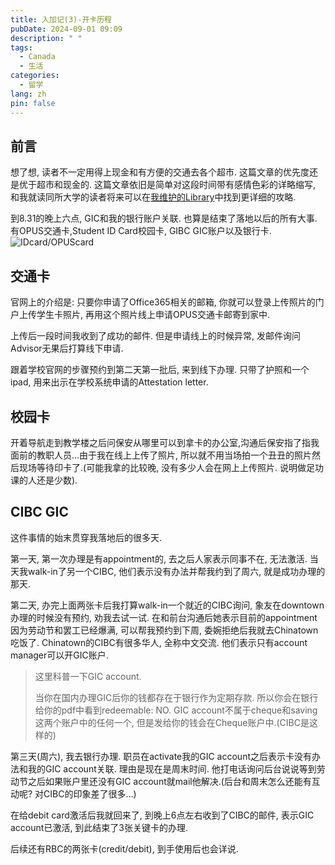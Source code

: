 ```yaml
---
title: 入加记(3)-开卡历程
pubDate: 2024-09-01 09:09
description: " "
tags:
  - Canada
  - 生活
categories:
  - 留学
lang: zh
pin: false
---
```

## 前言
想了想, 读者不一定用得上现金和有方便的交通去各个超市. 这篇文章的优先度还是优于超市和现金的. 这篇文章依旧是简单对这段时间带有感情色彩的详略缩写, 和我就读同所大学的读者将来可以在[我维护的Library](https://lib.asyncx.top)中找到更详细的攻略.

到8.31的晚上六点, GIC和我的银行账户关联. 也算是结束了落地以后的所有大事. 有OPUS交通卡,Student ID Card校园卡, GIBC GIC账户以及银行卡.
![IDcard/OPUScard](https://r2.asyncx.top/2024/09/01/202409012131452.webp)
## 交通卡
官网上的介绍是: 只要你申请了Office365相关的邮箱, 你就可以登录上传照片的门户上传学生卡照片, 再用这个照片线上申请OPUS交通卡邮寄到家中.

上传后一段时间我收到了成功的邮件. 但是申请线上的时候异常, 发邮件询问Advisor无果后打算线下申请.

跟着学校官网的步骤预约到第二天第一批后, 来到线下办理. 只带了护照和一个ipad, 用来出示在学校系统申请的Attestation letter.

## 校园卡
开着导航走到教学楼之后问保安从哪里可以到拿卡的办公室,沟通后保安指了指我面前的教职人员...由于我在线上上传了照片, 所以就不用当场拍一个丑丑的照片然后现场等待印卡了.(可能我拿的比较晚, 没有多少人会在网上上传照片. 说明做足功课的人还是少数).

## CIBC GIC
这件事情的始末贯穿我落地后的很多天.

第一天, 第一次办理是有appointment的, 去之后人家表示同事不在, 无法激活. 当天我walk-in了另一个CIBC, 他们表示没有办法并帮我约到了周六, 就是成功办理的那天.

第二天, 办完上面两张卡后我打算walk-in一个就近的CIBC询问, 象友在downtown办理的时候没有预约, 劝我去试一试. 在和前台沟通后她表示目前的appointment因为劳动节和罢工已经爆满, 可以帮我预约到下周, 委婉拒绝后我就去Chinatown吃饭了. Chinatown的CIBC有很多华人, 全称中文交流. 他们表示只有account manager可以开GIC账户.

> 这里科普一下GIC account.
> 
> 当你在国内办理GIC后你的钱都存在于银行作为定期存款. 所以你会在银行给你的pdf中看到redeemable: NO. GIC account不属于cheque和saving这两个账户中的任何一个, 但是发给你的钱会在Cheque账户中.(CIBC是这样的)

第三天(周六), 我去银行办理. 职员在activate我的GIC account之后表示卡没有办法和我的GIC account关联. 理由是现在是周末时间. 他打电话询问后台说说等到劳动节之后如果账户里还没有GIC account就mail他解决.(后台和周末怎么还能有互动呢? 对CIBC的印象差了很多...)

在给debit card激活后我就回来了, 到晚上6点左右收到了CIBC的邮件, 表示GIC account已激活, 到此结束了3张关键卡的办理.

后续还有RBC的两张卡(credit/debit), 到手使用后也会详说.